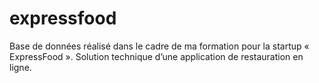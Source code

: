 # expressfood
Base de données réalisé dans le cadre de ma formation pour la startup « ExpressFood ». Solution technique d’une application de restauration en ligne.
